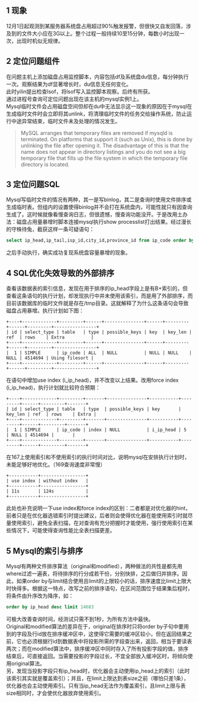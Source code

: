 ## 1 现象
12月1日起观测到某服务器系统盘占用超过90%触发报警，但很快又自发回落，涉及到的文件大小应在3G以上。整个过程一般持续10至15分钟，每数小时出现一次，出现时机似无规律。<br>
## 2 定位问题组件
在问题主机上添加磁盘占用监控脚本，内容包括df及系统盘du信息，每分钟执行一次。观察结果为df显著增长时，du信息无任何变化。<br>
此时yilin提出检查lsof，将lsof写入监控脚本观察。后终有所获。<br>
通过进程号查询可定位问题出现在该主机的mysql实例1上。<br>
Mysql临时文件会占用磁盘空间但却在du中无法显示这一现象的原因在于mysql在生成临时文件时会立即将其unlink，将清理临时文件的任务交给操作系统，防止运行中途异常结束，临时文件未及处理的情况发生。<br>
>MySQL arranges that temporary files are removed if mysqld is terminated. On platforms that support it (such as Unix), this is done by unlinking the file after opening it. The disadvantage of this is that the name does not appear in directory listings and you do not see a big temporary file that fills up the file system in which the temporary file directory is located. 


## 3 定位问题SQL

Mysql写临时文件的情况有两种，其一是写binlog，其二是查询时使用文件排序或生成临时表。但组内的设置使得binlog并不会打在系统盘内，可能性就只有因查询生成了。这时候就像看慢查询日志，但很遗憾，慢查询功能没开。于是改用土办法：磁盘占用量暴增时脚本连接mysql执行show processlist打出结果。经过漫长的守株待兔，截获这样一条可疑语句：
```sql
select ip_head,ip_tail,isp_id,city_id,province_id from ip_code order by ip_head limit 4500000,14683
```

之后手动执行，确实成功复现系统盘容量暴增的现象。<br>
## 4 SQL优化失效导致的外部排序
查看该数据表的索引信息，发现在用于排序的ip_head字段上是有B+索引的，但查看这条语句的执行计划，却发现执行中并未使用该索引，而是用了外部排序，而目前该数据库的临时文件就是存在/tmp目录。这就解释了为什么这条语句会导致磁盘占用暴增。执行计划如下图：
```
+----+-------------+---------+------+---------------+------+---------+------+---------+----------------+
| id | select_type | table   | type | possible_keys | key  | key_len | ref  | rows    | Extra          |
+----+-------------+---------+------+---------------+------+---------+------+---------+----------------+
|  1 | SIMPLE      | ip_code | ALL  | NULL          | NULL | NULL    | NULL | 4514694 | Using filesort | 
+----+-------------+---------+------+---------------+------+---------+------+---------+----------------+
```
在语句中增加use index (i_ip_head)，并不改变以上结果。改用force index (i_ip_head)，执行计划就比较符合预期：
```
+----+-------------+---------+-------+---------------+-----------+---------+------+---------+-------+
| id | select_type | table   | type  | possible_keys | key       | key_len | ref  | rows    | Extra |
+----+-------------+---------+-------+---------------+-----------+---------+------+---------+-------+
|  1 | SIMPLE      | ip_code | index | NULL          | i_ip_head | 5       | NULL | 4514694 |       | 
+----+-------------+---------+-------+---------------+-----------+---------+------+---------+-------+
```
在167上使用索引和不使用索引的执行时间对比，说明mysql在安排执行计划时，未能足够好地优化。（169查询速度非常慢）
```
+-----------+-----------------+
| use index | without index   |
+-----------+-----------------+
| 11s       | 124s            |
+-----------+-----------------+
```

此处也补充说明一下use index和force index的区别：二者都是对优化器的hint，前者只是在优化器选错索引时提出建议，后者则会使得优化器在能使用索引时就尽量使用索引，避免全表扫描，在对查询有充分把握时才能使用，强行使用索引在某些情况下，可能使得查询性能比全表扫描更差。<br>

## 5 Mysql的索引与排序
Mysql有两种文件排序算法（original和modified），两种做法的共性是都先用where过滤一遍表，将待排序的行分成若干份，分别快排，之后做归并排序。因此，如果order by与limit结合使用且limit的上限较小的话，排序速度比limit上限大时快得多。根据这一特点，改写之前的排序语句，在区间范围位于结果集后程时，将条件由升序改为降序，如：
```sql
order by ip_head desc limit 14683
```
可极大改善查询时间，经测试只需不到1秒，为所有方法中最快。<br>
Original和modified算法的差异在于，original在排序时只将order by子句中要用到的字段及行id放在排序缓冲区中，这使得它需要的缓冲区较小，但在返回结果之前，它也必须根据行id到数据表中将投影所需的字段查出来，返回，相当于要读表两次；而在modified算法中，排序缓冲区中同时存入了所有投影字段的值，排序结束后，可直接返回。当需要投影的字段过长，不宜全部放入缓冲区时，将倾向使用original算法。<br>
另，发现当投影字段只有ip_head时，优化器会主动使用ip_head上的索引（此时该索引其实就是覆盖索引）；并且，在limit上限达到表size之前（哪怕只差1条），优化器也会主动使用索引。只有当ip_head无法作为覆盖索引，且limit上限与表size相同时，才会使优化器放弃使用索引。<br>
